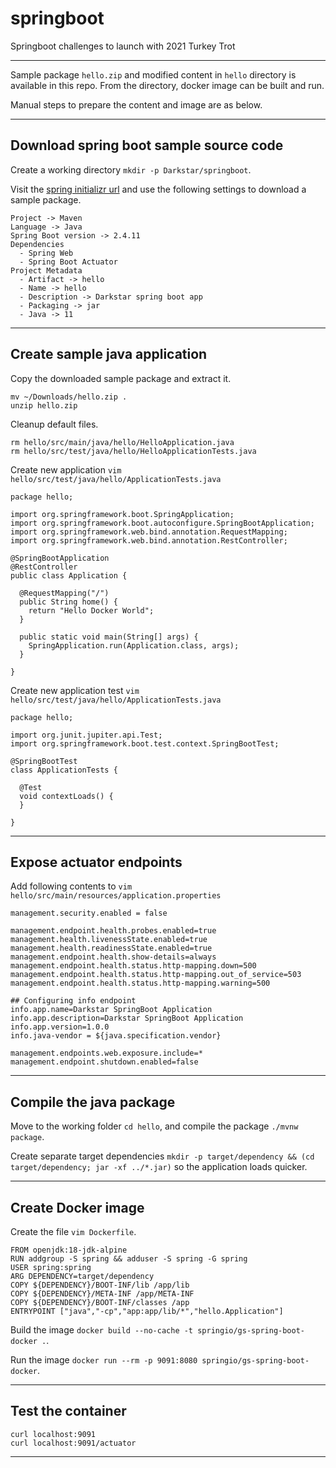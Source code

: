 # springboot
Springboot challenges to launch with 2021 Turkey Trot

----

Sample package `hello.zip` and modified content in `hello` directory is available in this repo. From the directory, docker image can be built and run.

Manual steps to prepare the content and image are as below.

----

## Download spring boot sample source code

Create a working directory `mkdir -p Darkstar/springboot`.

Visit the [spring initializr url](https://start.spring.io/) and use the following settings to download a sample package.
```Shell
Project -> Maven
Language -> Java
Spring Boot version -> 2.4.11
Dependencies
  - Spring Web
  - Spring Boot Actuator
Project Metadata
  - Artifact -> hello
  - Name -> hello
  - Description -> Darkstar spring boot app
  - Packaging -> jar
  - Java -> 11
```

----

## Create sample java application

Copy the downloaded sample package and extract it.
```Shell
mv ~/Downloads/hello.zip .
unzip hello.zip
```

Cleanup default files.
```Shell
rm hello/src/main/java/hello/HelloApplication.java
rm hello/src/test/java/hello/HelloApplicationTests.java
```

Create new application `vim hello/src/test/java/hello/ApplicationTests.java`
```Shell
package hello;

import org.springframework.boot.SpringApplication;
import org.springframework.boot.autoconfigure.SpringBootApplication;
import org.springframework.web.bind.annotation.RequestMapping;
import org.springframework.web.bind.annotation.RestController;

@SpringBootApplication
@RestController
public class Application {

  @RequestMapping("/")
  public String home() {
    return "Hello Docker World";
  }

  public static void main(String[] args) {
    SpringApplication.run(Application.class, args);
  }

}
```

Create new application test `vim hello/src/test/java/hello/ApplicationTests.java`
```Shell
package hello;

import org.junit.jupiter.api.Test;
import org.springframework.boot.test.context.SpringBootTest;

@SpringBootTest
class ApplicationTests {

  @Test
  void contextLoads() {
  }

}
```

---

## Expose actuator endpoints

Add following contents to `vim hello/src/main/resources/application.properties`
```Shell
management.security.enabled = false

management.endpoint.health.probes.enabled=true
management.health.livenessState.enabled=true
management.health.readinessState.enabled=true
management.endpoint.health.show-details=always
management.endpoint.health.status.http-mapping.down=500
management.endpoint.health.status.http-mapping.out_of_service=503
management.endpoint.health.status.http-mapping.warning=500

## Configuring info endpoint
info.app.name=Darkstar SpringBoot Application
info.app.description=Darkstar SpringBoot Application
info.app.version=1.0.0
info.java-vendor = ${java.specification.vendor}

management.endpoints.web.exposure.include=*
management.endpoint.shutdown.enabled=false
```

----

## Compile the java package

Move to the working folder `cd hello`, and compile the package `./mvnw package`.

Create separate target dependencies `mkdir -p target/dependency && (cd target/dependency; jar -xf ../*.jar)` so the application loads quicker.

----

## Create Docker image

Create the file `vim Dockerfile`.
```Shell
FROM openjdk:18-jdk-alpine
RUN addgroup -S spring && adduser -S spring -G spring
USER spring:spring
ARG DEPENDENCY=target/dependency
COPY ${DEPENDENCY}/BOOT-INF/lib /app/lib
COPY ${DEPENDENCY}/META-INF /app/META-INF
COPY ${DEPENDENCY}/BOOT-INF/classes /app
ENTRYPOINT ["java","-cp","app:app/lib/*","hello.Application"]
```

Build the image `docker build --no-cache -t springio/gs-spring-boot-docker .`.

Run the image `docker run --rm -p 9091:8080 springio/gs-spring-boot-docker`.

----

## Test the container

```Shell
curl localhost:9091
curl localhost:9091/actuator
```

----
